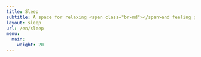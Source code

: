 ```yaml
---
title: Sleep
subtitle: A space for relaxing <span class="br-md"></span>and feeling good
layout: sleep
url: /en/sleep
menu:
  main:
    weight: 20
---
```

